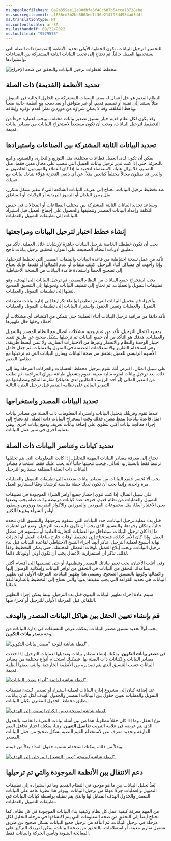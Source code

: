 ```yaml
---
ms.openlocfilehash: 0a9a359ee12a00dbfa6f48c687b54cca13728ebe
ms.sourcegitcommit: c1858cd3b2bd6663edff36e214795d4934ad3ddf
ms.translationtype: HT
ms.contentlocale: ar-SA
ms.lasthandoff: 09/22/2022
ms.locfileid: "9579578"
---
```

للتحضير لترحيل البيانات، تكون الخطوة الأولى تحديد الأنظمة (القديمة) ذات الصلة التي يستخدمها العميل حالياً. ثم تحتاج إلى تحديد البيانات الثابتة المشتركة بين الصناعات واستيرادها.

![مخطط لخطوات ترحيل البيانات والتحقق من صحة الإخراج.](../media/data-migrate.png)

## <a name="identify-relevant-legacy-systems"></a>تحديد الأنظمة (القديمة) ذات الصلة

النظام القديم هو حل أعمال له بعض السمات المشتركة مع الحلول الحالية في السوق، مثلاً يستند إلى تقنية أو تصميم قديم، أو غير متوافق أو يعد دمجه مع أنظمة حالية صعباً وباهظ التكلفة، وقد لا يمكن شراؤه من موردين نظراً لعدم توفره وإيقافه. 

وقد يكون لكل نظام قديم خيار تنسيق تصدير بيانات مختلف، ويجب اعتباره جزءاً من التخطيط لترحيل البيانات، ويجب أن تكون مستعداً لاستخراج البيانات من مصادر بيانات قديمة.

## <a name="identify-and-import-static-data-that-is-common-between-industries"></a>تحديد البيانات الثابتة المشتركة بين الصناعات واستيرادها 

يمكن أن تكون لدى العميل قطاعات مختلفة، مثل التوزيع والتجارة، والتصنيع، والبيع بالتجزئة. حتى إذا كنت تدير ترحيل بيانات العميل التي تنصب على مجال معين فقط، مثل التصنيع، فلا يزال عليك الاستقصاء لتحديد ما إذا كان العملاء والموردون الخاصون به والذين قد يمثلون مجالاً مختلفاً كبائعين مثلاً، عن أي بائعي التجزئة هؤلاء يتبادل بيانات مع عميلك. 

عند تخطيط ترحيل البيانات، تحتاج إلى تعريف البيانات الشائعة التي لا تتغير بشكل متكرر، مثل رموز البلدان أو الرموز البريدية أو الولايات أو المناطق.

ويساعد تحديد البيانات الثابتة المشتركة بين مختلف القطاعات أو المجالات في خفض التكلفة وإعداد البيانات المصدر وتنظيفها والحصول على إجماع العميل قبل استيراد البيانات إلى تطبيقات التمويل والعمليات.

## <a name="create-and-review-test-plans-for-data-migration"></a>إنشاء خطط اختبار لترحيل البيانات ومراجعتها

يجب أن تكون خططك الخاصة بترحيل البيانات جاهزة لإرشادك خلال العملية. تأكد من تطبيق أذونات النظام الصحيحة على الموارد لتحقيق ترحيل بيانات ناجح.

تأكد من عمل نسخة احتياطية من قاعدة البيانات والملفات المصدر التي تخطط لترحيلها. وإذا واجهت أي مشاكل أثناء الترحيل، كتلف ملفات أو عدم اكتمالها أو فقدها، فإنك تحتاج إلى تصحيح الخطأ واستعادة قاعدة البيانات من النسخة الاحتياطية.

يجب استخراج جميع البيانات من النظام المصدر، ثم ترحيل البيانات إلى الهدف، وهو تطبيقات التمويل والعمليات. ثم تحتاج إلى تنظيف البيانات وتحويلها إلى التنسيق الصحيح لنقلها إلى تطبيقات التمويل والعمليات. 

وأخيرًا، قم بتحميل البيانات التي تم تنظيفها وإلغاء تكرارها إلى إدارة بيانات تطبيقات التمويل والعمليات وتعيين الحقول واستيراد البيانات إلى تطبيقات التمويل والعمليات. 

تأكد دائمًا من مراقبة ترحيل البيانات أثناء العملية؛ حتى تتمكن من اكتشاف أي مشكلات أو أخطاء وحلها حال ظهورها.

بمجرد اكتمال الترحيل، تأكد من عدم وجود مشكلات اتصال مع النظام المصدر والتمويل والعمليات. هدفك هو التأكد من أن جميع البيانات تم ترحيلها بشكل صحيح عن طريق تنفيذ اختبار الوحدة والنظام والانحدار وغيرها من الاختبارات السارية. ولا تنسَ أبسط طريقة، وهي استخدام التقارير والاستعلامات المضمنة في التمويل والعمليات، ثم جعل حامل الأسهم الرئيسي للعميل يتحقق من صحة البيانات ويقارن البيانات التي تم ترحيلها مع نظامها القديم.

على سبيل المثال، افترض أنك تقوم بترحيل مخطط الحسابات والحركات المرحلة وما إلى ذلك. بعد ترحيل بيانات لفترة مالية معينة، تقوم بتشغيل طباعة ميزان المراجعة، ثم تطلب من المدير المالي (أو أحد الرؤساء الماليين لدى عميلك) مقارنة النتائج ومطابقتها مع التقرير المالي على نظامه القديم قبل ترحيل الفترة التالية.

## <a name="identify-and-extract-source-data"></a>تحديد البيانات المصدر واستخراجها

عندما تقوم وفريقُك بتحليل البيانات واسترداد المعلومات ذات الصلة من مصادر بيانات (مثل قاعدة بيانات) بنمط معين، فذلك وقت استخراج البيانات ذات الصلة. قد تحتاج إلى إجراء معالجة بيانات أكبر، تنطوي على إضافة بيانات تعريف ودمج بيانات أخرى، وهي عملية أخرى في سير عمل البيانات.

## <a name="identify-relevant-data-entities-and-elements"></a>تحديد كيانات وعناصر البيانات ذات الصلة

تحتاج إلى معرفة مصادر البيانات المهمة للتحليل. إذا كانت المعلومات التي يتم تحليلها ترتبط فقط بالسيناريو الحالي، فيجب تنحيتها جانباً لأنه يجب عليك فقط استخدام مصادر البيانات ذات الصلة المطلقة بسيناريو الترحيل.

يجب ألا تُحضر جميع البيانات من مصادر بيانات متعددة إلى تطبيقات التمويل والعمليات مرة واحدة، وإنما يجب أن تكون لديك خطة مناسبة تُرشدك وفقًا لسيناريو العمل.

على سبيل المثال، إذا كنت تنوي إحضار جميع أوامر الشراء الموجودة في تطبيقات التمويل والعمليات من نظام قديم، فتوجد عدة كيانات مرتبطة وذات صلة يجب وضعها بعين الاعتبار أيضًا، مثل مجموعات الموردين والموردين والأكواد الضريبية ورؤوس وسطور أوامر الشراء وغيرها الكثير.

قبل بدء عملية ترحيل البيانات، حدد البيانات التي ستقوم بترحيلها، والتنسيق الذي تتخذه حالياً، ومكان وجودها، والتنسيق الذي يجب أن تكون عليه بعد الترحيل. وضع في اعتبارك ما إذا كان ترحيل البيانات سيتداخل مع العمليات التجارية العادية أو سيُسهم في تعطل العمل. وإذا كان الأمر كذلك، فستحتاج إلى تخطيط أوقات خارج ساعات العمل أو إجازات نهاية أسبوع لعملية الترحيل. تذكر أيضاً اجراء النسخ الاحتياطي لقاعدة البيانات قبل بدء ترحيل البيانات. ويجب إبلاغ العميل بأوقات التعطل المحتملة، حتى يمكن التخطيط وفقاً لذلك. تذكر أن استمرارية الأعمال يجب أن تكون أولى أولوياتك دائماً. 

وفي أغلب الأحيان، يجب تغيير بياناتك المصدر وتنظيفها، أو حتى تقسيمها إلى أقسام أكثر. يساعدك التحقق من البيانات في التحقق من توافر البيانات وإمكانية الوصول إليها واكتمالها وكونها بالتنسيق الصحيح. ويسمى هذا تطهير البيانات. المرحلة الأولى في تطهير البيانات هي تحديد القواعد التي يجب تنفيذها يدوياً والتي تحتاج إلى التخطيط باعتبارها تُنفذ تلقائياً.  

سيتم عادة إجراء تطهير البيانات اليدوي قبل بدء الترحيل، بينما يمكن إجراء التطهير التلقائي قبل المرحلة الأولى للترحيل أو كجزء منها.

## <a name="generate-field-mapping-between-source-and-target-data-structures"></a>قم بإنشاء تعيين الحقل بين هياكل البيانات المصدر والهدف

يجب أولاً تحديد تنسيق مصدر البيانات. يمكنك عرض التنسيقات في إدارة البيانات من لوحة **مصدر بيانات التكوين**.
 
![لقطة شاشة للوحة "مصدر بيانات التكوين".](../media/configure-data-source.png)

في **مصدر بيانات التكوين**، يمكنك إنشاء مصادر بيانات وتعديلها لعمليات الترحيل. إذا حددت مصادر البيانات والكيانات ذات الصلة بها، فيمكنك استخدام أنواع مختلفة من مصادر البيانات حسب التنسيق الذي يتم تصديره من الأنظمة الخارجية، والتي بعضها أنظمة قديمة.
 
[![لقطة شاشة لقائمة "أنواع مصدر البيانات".](../media/data-source-types.png)](../media/data-source-types.png#lightbox)

عند إضافة كيان إلى مشروع إدارة البيانات لعملية استيراد أو تصدير، تُنشئ تطبيقات التمويل والعمليات تعيين حقول بين البيانات المصدر والجدول الهدف لكل كيان بيانات، يطابق مخطط الجدول المقترن بكيان البيانات. 
 
[![لقطة شاشة لصفحة تعيين الكيان المصدر إلى الهدف.](../media/maps-1.png)](../media/maps-1.png#lightbox)

نوع الحقل، وما إذا كان حقلاً مطلوباً، هما من بين أمثلة بيانات التعريف الخاصة بالجدول الذي يتم عرضه في علامة التبويب **تفاصيل التعيين**. وهنا، يمكنك اختيار تجاهل القيم الفارغة وتحديد معرف نص لاستخدام القيم النصية بشكل صحيح من حقل البيانات المصدر.

وبدلاً من ذلك، يمكنك استخدام تسمية حقول العداد بدلاً من قيمته.  
 
[![لقطة شاشة لصفحة "تعيين التشغيل المرحلي إلى الهدف".](../media/maps-details.png)](../media/maps-details.png#lightbox)

## <a name="support-the-transition-between-the-existing-and-migrated-systems"></a>دعم الانتقال بين الأنظمة الموجودة والتي تم ترحيلها

يُعدُّ تحليل البيانات بين ما هو موجود في النظام القديم وما تم استيراده إلى تطبيقات التمويل والعمليات جزءًا مهمًا من ترحيل البيانات. ويوفر هذا نظرة عامة على البيانات المصدر والجدول الهدف المقابل لها والذي يتم تمثيله بواسطة كيانات البيانات في تطبيقات التمويل والعمليات. 

من المهم معرفة كيفية عمل كل نظام وكيفية بناء البيانات الموجودة في كل نظام. كما تحتاج أيضاً إلى التحقق من صحة المعلومات التي يتم اكتشافها في مرحلة التحليل لكل مرحلة في ترحيل البيانات، ثم التأكد من ترحيل جميع البيانات بشكل صحيح عن طريق تشغيل تقارير معينة، أو استعلامات. بالتحقق من صحة البيانات، يمكن لفريقك التركيز على المعالجة البنيوية وتأمين الحركة والبيانات فقط.